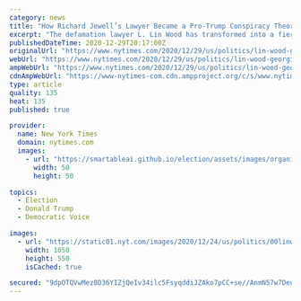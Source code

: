 ```yaml
---
category: news
title: "How Richard Jewell’s Lawyer Became a Pro-Trump Conspiracy Theorist"
excerpt: "The defamation lawyer L. Lin Wood has transformed into a fierce advocate for President Trump whose error-riddled lawsuits have promoted falsehoods about election fraud."
publishedDateTime: 2020-12-29T20:17:00Z
originalUrl: "https://www.nytimes.com/2020/12/29/us/politics/lin-wood-georgia-trump.html"
webUrl: "https://www.nytimes.com/2020/12/29/us/politics/lin-wood-georgia-trump.html"
ampWebUrl: "https://www.nytimes.com/2020/12/29/us/politics/lin-wood-georgia-trump.amp.html"
cdnAmpWebUrl: "https://www-nytimes-com.cdn.ampproject.org/c/s/www.nytimes.com/2020/12/29/us/politics/lin-wood-georgia-trump.amp.html"
type: article
quality: 135
heat: 135
published: true

provider:
  name: New York Times
  domain: nytimes.com
  images:
    - url: "https://smartableai.github.io/election/assets/images/organizations/nytimes.com-50x50.jpg"
      width: 50
      height: 50

topics:
  - Election
  - Donald Trump
  - Democratic Voice

images:
  - url: "https://static01.nyt.com/images/2020/12/24/us/politics/00linwood/merlin_180740733_49d0afaf-b8b3-49bf-b2f8-8b3fa28413ca-facebookJumbo.jpg"
    width: 1050
    height: 550
    isCached: true

secured: "9dpOTQVwMez0D36YIZjQeIv34ilc5FsyqddiJZAko7pCC+se//AnmN57w7DeueKanoWKMiCIdGEKDS8GYPazy6jnHCYJ2lujzG5tmtaA61ly4M95sNkxggquidXvo393DnXfJmAqPCEIZPDLhqshkZ1N4178qCWdF61HhaLOr5f1vlh5kHNtZ8gYk9PQ9XvZQqCZ3v69QL5eneiW007WO/oqxQ6OV8zijeW2YH60imfiaxFmeCh8YvySbIBBtmMVl/YuyeQCK4sce33uK1vgRiox8VxLmDHM77S5VjyL5lP4+qsfjpiPxdKRx8MHo0eTa96FIawex3sZzJXA3+1JzL067MY29VfzjyCEWH7gzT4=;3z5gJaqqcd7VpDDOwpB7sg=="
---
```


